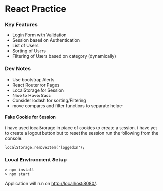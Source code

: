 # React Practice

### Key Features
- Login Form with Validation
- Session based on Authentication
- List of Users
- Sorting of Users
- Filtering of Users based on category (dynamically)

### Dev Notes
- Use bootstrap Alerts
- React Router for Pages
- LocalStorage for Session
- Nice to Have: Sass
- Consider lodash for sorting/Filtering
- move compares and filter functions to separate helper

#### Fake Cookie for Session
I have used localStorage in place of cookies to create a session. I have yet to create a logout button but to reset the session run the following from the console:

```
localStorage.removeItem('loggedIn');
```


### Local Environment Setup

```
> npm install
> npm start
```

Application will run on [http://localhost:8080/](http://localhost:8080/).
